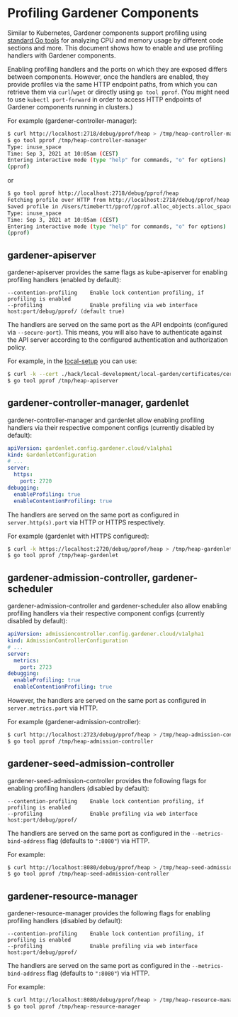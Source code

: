 # Profiling Gardener Components

Similar to Kubernetes, Gardener components support profiling using [standard Go tools](https://golang.org/doc/diagnostics#profiling) for analyzing CPU and memory usage by different code sections and more.
This document shows how to enable and use profiling handlers with Gardener components.

Enabling profiling handlers and the ports on which they are exposed differs between components.
However, once the handlers are enabled, they provide profiles via the same HTTP endpoint paths, from which you can retrieve them via `curl`/`wget` or directly using `go tool pprof`.
(You might need to use `kubectl port-forward` in order to access HTTP endpoints of Gardener components running in clusters.)

For example (gardener-controller-manager):
```bash
$ curl http://localhost:2718/debug/pprof/heap > /tmp/heap-controller-manager
$ go tool pprof /tmp/heap-controller-manager
Type: inuse_space
Time: Sep 3, 2021 at 10:05am (CEST)
Entering interactive mode (type "help" for commands, "o" for options)
(pprof)
```
or 
```bash
$ go tool pprof http://localhost:2718/debug/pprof/heap
Fetching profile over HTTP from http://localhost:2718/debug/pprof/heap
Saved profile in /Users/timebertt/pprof/pprof.alloc_objects.alloc_space.inuse_objects.inuse_space.008.pb.gz
Type: inuse_space
Time: Sep 3, 2021 at 10:05am (CEST)
Entering interactive mode (type "help" for commands, "o" for options)
(pprof)
```

## gardener-apiserver

gardener-apiserver provides the same flags as kube-apiserver for enabling profiling handlers (enabled by default):

```
--contention-profiling    Enable lock contention profiling, if profiling is enabled
--profiling               Enable profiling via web interface host:port/debug/pprof/ (default true)
```

The handlers are served on the same port as the API endpoints (configured via `--secure-port`).
This means, you will also have to authenticate against the API server according to the configured authentication and authorization policy.

For example, in the [local-setup](../development/local_setup.md) you can use:

```bash
$ curl -k --cert ./hack/local-development/local-garden/certificates/certs/default-admin.crt --key ./hack/local-development/local-garden/certificates/keys/default-admin.key https://localhost:8443/debug/pprof/heap > /tmp/heap-apiserver
$ go tool pprof /tmp/heap-apiserver
```

## gardener-controller-manager, gardenlet

gardener-controller-manager and gardenlet allow enabling profiling handlers via their respective component configs (currently disabled by default):

```yaml
apiVersion: gardenlet.config.gardener.cloud/v1alpha1
kind: GardenletConfiguration
# ...
server:
  https:
    port: 2720
debugging:
  enableProfiling: true
  enableContentionProfiling: true
```

The handlers are served on the same port as configured in `server.http(s).port` via HTTP or HTTPS respectively.

For example (gardenlet with HTTPS configured):

```bash
$ curl -k https://localhost:2720/debug/pprof/heap > /tmp/heap-gardenlet
$ go tool pprof /tmp/heap-gardenlet
```

## gardener-admission-controller, gardener-scheduler

gardener-admission-controller and gardener-scheduler also allow enabling profiling handlers via their respective component configs (currently disabled by default):

```yaml
apiVersion: admissioncontroller.config.gardener.cloud/v1alpha1
kind: AdmissionControllerConfiguration
# ...
server:
  metrics:
    port: 2723
debugging:
  enableProfiling: true
  enableContentionProfiling: true
```

However, the handlers are served on the same port as configured in `server.metrics.port` via HTTP.

For example (gardener-admission-controller):

```bash
$ curl http://localhost:2723/debug/pprof/heap > /tmp/heap-admission-controller
$ go tool pprof /tmp/heap-admission-controller
```

## gardener-seed-admission-controller

gardener-seed-admission-controller provides the following flags for enabling profiling handlers (disabled by default):

```
--contention-profiling    Enable lock contention profiling, if profiling is enabled
--profiling               Enable profiling via web interface host:port/debug/pprof/
```

The handlers are served on the same port as configured in the `--metrics-bind-address` flag (defaults to `":8080"`) via HTTP.

For example:

```bash
$ curl http://localhost:8080/debug/pprof/heap > /tmp/heap-seed-admission-controller
$ go tool pprof /tmp/heap-seed-admission-controller
```

## gardener-resource-manager
gardener-resource-manager provides the following flags for enabling profiling handlers (disabled by default):

```
--contention-profiling    Enable lock contention profiling, if profiling is enabled
--profiling               Enable profiling via web interface host:port/debug/pprof/
```

The handlers are served on the same port as configured in the `--metrics-bind-address` flag (defaults to `":8080"`) via HTTP.

For example:

```bash
$ curl http://localhost:8080/debug/pprof/heap > /tmp/heap-resource-manager
$ go tool pprof /tmp/heap-resource-manager
```
